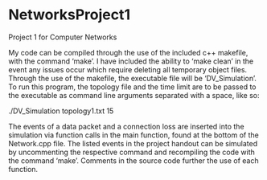 # NetworksProject1
Project 1 for Computer Networks

My code can be compiled through the use of the included c++ makefile, with the command ‘make’. I have included the ability to ‘make clean’ in the event any issues occur which require deleting all temporary object files. Through the use of the makefile, the executable file will be ‘DV_Simulation’. To run this program, the topology file and the time limit are to be passed to the executable as command line arguments separated with a space, like so:

./DV_Simulation topology1.txt 15

The events of a data packet and a connection loss are inserted into the simulation via function calls in the main function, found at the bottom of the Network.cpp file. The listed events in the project handout can be simulated by uncommenting the respective command and recompiling the code with the command ‘make’. Comments in the source code further the use of each function.
